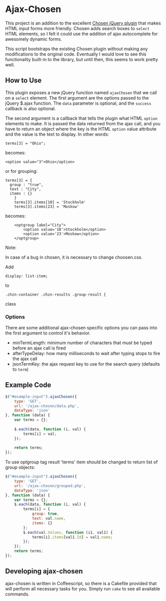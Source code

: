 # Ajax-Chosen

This project is an addition to the excellent [Chosen jQuery plugin](https://github.com/harvesthq/chosen) that makes HTML input forms more friendly.  Chosen adds search boxes to `select` HTML elements, so I felt it could use the addition of ajax autocomplete for awesomely dynamic forms.

This script bootstraps the existing Chosen plugin without making any modifications to the original code. Eventually I would love to see this functionality built-in to the library, but until then, this seems to work pretty well.

## How to Use

This plugin exposes a new jQuery function named `ajaxChosen` that we call on a `select` element. The first argument are the options passed to the jQuery $.ajax function. The `data` parameter is optional, and the `success` callback is also optional.

The second argument is a callback that tells the plugin what HTML `option` elements to make. It is passed the data returned from the ajax call, and you have to return an object where the key is the HTML `option` value attribute and the value is the text to display. In other words:

	terms[3] = "Ohio";
	
becomes:
	
	<option value="3">Ohio</option>

or for grouping:

	terms[3] = {
	  group : "true",
	  text : "City",
	  items : {}
        }
        terms[3].items[10] = 'Stockholm'
        terms[3].items[23] = 'Moskow'
          
becomes:

        <optgroup label="City">
            <option value='10'>Stockholm</option>
            <option value='23'>Moskow</option>
        </optgroup>

Note: 

In case of a bug in chosen, it is necessary to change choosen.css.

Add 

	display: list-item;

to 

	.chzn-container .chzn-results .group-result {

class

### Options

There are some additional ajax-chosen specific options you can pass into the first argument to control it's behavior.

* minTermLength: minimum number of characters that must be typed before an ajax call is fired
* afterTypeDelay: how many milliseconds to wait after typing stops to fire the ajax call
* jsonTermKey: the ajax request key to use for the search query (defaults to `term`)

## Example Code

``` js
$("#example-input").ajaxChosen({
	type: 'GET',
	url: '/ajax-chosen/data.php',
	dataType: 'json'
}, function (data) {
	var terms = {};
			
	$.each(data, function (i, val) {
		terms[i] = val;
	});
			
	return terms;
});
```
To use optgroup tag result 'terms' item should be changed to return list of group objects:

``` js
$("#example-input").ajaxChosen({
	type: 'GET',
	url: '/ajax-chosen/grouped.php',
	dataType: 'json'
}, function (data) {
	var terms = {};
	$.each(data, function (i, val) {
		terms[i] = {
			group: true,
			text: val.name,
			items: {}
		};
		$.each(val.Values, function (i1, val1) {
			terms[i].items[val1.Id] = val1.name;
		});
	});
	return terms;
});

```

## Developing ajax-chosen

ajax-chosen is written in Coffeescript, so there is a Cakefile provided that will perform all necessary tasks for you. Simply run `cake` to see all available commands.
